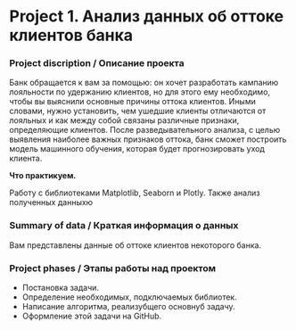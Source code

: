 # Project 1. Анализ данных об оттоке клиентов банка


### Project discription / Описание проекта
Банк обращается к вам за помощью: он хочет разработать кампанию лояльности по удержанию клиентов, но для этого ему необходимо, чтобы вы выяснили основные причины оттока клиентов.
Иными словами, нужно установить, чем ушедшие клиенты отличаются от лояльных и как между собой связаны различные признаки, определяющие клиентов.
После разведывательного анализа, с целью выявления наиболее важных признаков оттока, банк сможет построить модель машинного обучения, которая будет прогнозировать уход клиента. 

**Что практикуем.**

Работу с библиотеками Matplotlib, Seaborn и Plotly.
Также анализ полученных данныхю

### Summary of data / Краткая информация о данных

Вам представлены данные об оттоке клиентов некоторого банка.

### Project phases / Этапы работы над проектом
- Постановка задачи.
- Определение необходимых, подключаемых библиотек.
- Написание алгоритма, реализубщего основнуб задачу.
- Оформление этой задачи на GitHub.
